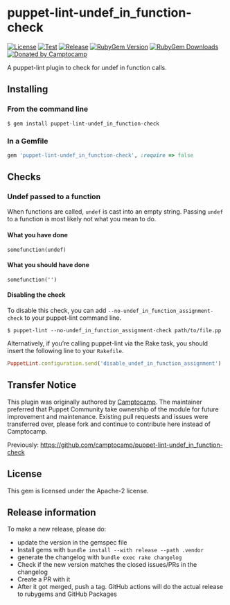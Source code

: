 puppet-lint-undef_in_function-check
===================================

[![License](https://img.shields.io/github/license/voxpupuli/puppet-lint-undef_in_function-check.svg)](https://github.com/voxpupuli/puppet-lint-undef_in_function-check/blob/master/LICENSE)
[![Test](https://github.com/voxpupuli/puppet-lint-undef_in_function-check/actions/workflows/test.yml/badge.svg)](https://github.com/voxpupuli/puppet-lint-undef_in_function-check/actions/workflows/test.yml)
[![Release](https://github.com/voxpupuli/puppet-lint-undef_in_function-check/actions/workflows/release.yml/badge.svg)](https://github.com/voxpupuli/puppet-lint-undef_in_function-check/actions/workflows/release.yml)
[![RubyGem Version](https://img.shields.io/gem/v/puppet-lint-undef_in_function-check.svg)](https://rubygems.org/gems/puppet-lint-undef_in_function-check)
[![RubyGem Downloads](https://img.shields.io/gem/dt/puppet-lint-undef_in_function-check.svg)](https://rubygems.org/gems/puppet-lint-undef_in_function-check)
[![Donated by Camptocamp](https://img.shields.io/badge/donated%20by-camptocamp-fb7047.svg)](#transfer-notice)

A puppet-lint plugin to check for undef in function calls.

## Installing

### From the command line

```shell
$ gem install puppet-lint-undef_in_function-check
```

### In a Gemfile

```ruby
gem 'puppet-lint-undef_in_function-check', :require => false
```

## Checks

### Undef passed to a function

When functions are called, `undef` is cast into an empty string. Passing `undef` to a function is most likely not what you mean to do.


#### What you have done

```puppet
somefunction(undef)
```

#### What you should have done

```puppet
somefunction('')
```


#### Disabling the check

To disable this check, you can add `--no-undef_in_function_assignment-check` to your puppet-lint command line.

```shell
$ puppet-lint --no-undef_in_function_assignment-check path/to/file.pp
```

Alternatively, if you’re calling puppet-lint via the Rake task, you should insert the following line to your `Rakefile`.

```ruby
PuppetLint.configuration.send('disable_undef_in_function_assignment')
```

## Transfer Notice

This plugin was originally authored by [Camptocamp](http://www.camptocamp.com).
The maintainer preferred that Puppet Community take ownership of the module for future improvement and maintenance.
Existing pull requests and issues were transferred over, please fork and continue to contribute here instead of Camptocamp.

Previously: https://github.com/camptocamp/puppet-lint-undef_in_function-check

## License

This gem is licensed under the Apache-2 license.

## Release information

To make a new release, please do:
* update the version in the gemspec file
* Install gems with `bundle install --with release --path .vendor`
* generate the changelog with `bundle exec rake changelog`
* Check if the new version matches the closed issues/PRs in the changelog
* Create a PR with it
* After it got merged, push a tag. GitHub actions will do the actual release to rubygems and GitHub Packages
